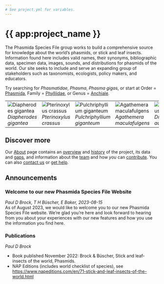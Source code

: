 ```yaml
---
# See project.yml for variables.
---
```


# {{ app:project_name }}

The Phasmida Species File group works to build a comprehensive source for knowledge about the world’s phasmids, or stick and leaf insects. Information found here includes valid names, their synonyms, bibliographic data, specimen data, images, sounds, and distributions for phasmids of the world. Our site seeks to include and serve an expanding group of stakeholders such as taxonomists, ecologists, policy makers, and educators.

<autocomplete-otu class="w-full sm:w-96" placeholder="Search by taxon name"/>

Try searching for _Phasmatidae_, _Phasma_, _Phasma gigas_, or start at Order = [Phasmida](/otus/851140/overview), Family = [Phylliidae](/otus/852747/overview), or Genus = [Anchiale](/otus/853195/overview).

<table>
  <tbody>
    <tr>
      <td valign="top">
        <img 
          alt="Diapherodes gigantea" 
          src="https://sfg.taxonworks.org/s/75kh41" 
          class="border-none"
        >
        <div class="text-center">
          <em>Diapherodes gigantea</em>
        </div>
      </td>
      <td>
        <img 
          alt="Pterinoxylus crassus"
          src="https://sfg.taxonworks.org/s/lsewmx"
          class="border-none"
        >
        <div class="text-center">
          <em>Pterinoxylus crassus</em>
        </div>
      </td>
      <td>
        <img 
          alt="Pulchriphyllium giganteum"
          src="https://sfg.taxonworks.org/s/opk4qj"
          class="border-none"
        >
        <div class="text-center">
          <em>Pulchriphyllium giganteum</em>
        </div>
      </td>
      <td>
        <img 
          alt="Agathemera maculafulgens"
          src="https://sfg.taxonworks.org/s/zz3pr9"
          class="border-none"
        >
        <div class="text-center">
          <em>Agathemera maculafulgens</em>
        </div>
      </td>
      <td>
        <img 
          alt="Dryococelus australis"
          src="https://sfg.taxonworks.org/s/mw7c4m"
          class="border-none"
        >
        <div class="text-center">
          <em>Dryococelus australis</em>
        </div>
      </td>
    </tr>
  </tbody>
</table>

## Discover more

Our [About](about) page contains an [overview](about#overview) and [history](about#history) of the project, its data and [gaps](about#gaps-as-opportunity), and information about the [team](about#team) and how _you_ can [contribute](about#contribute-or-get-help). You can also [contact us](about#contribute-or-get-help) or [get help](about#contribute-or-get-help).

## Announcements

### Welcome to our new Phasmida Species File Website

_Paul D Brock, T H Büscher, E Baker, 2023-08-15_  
As of August 2023, we would like to welcome you to our new Phasmida Species File website. We’re glad you’re here and look forward to hearing from you about your experiences with our new features and how you use the information you find here.

### Publications

_Paul D Brock_

- Book published November 2022: Brock & Büscher, Stick and leaf-insects of the world, Phasmids.
- NAP Editions (includes world checklist of species), see https://www.napeditions.com/en/71-stick-and-leaf-insects-of-the-world.html
  
